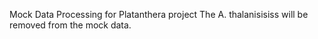 Mock Data Processing for Platanthera project
The A. thalanisisiss will be removed from the mock data.
